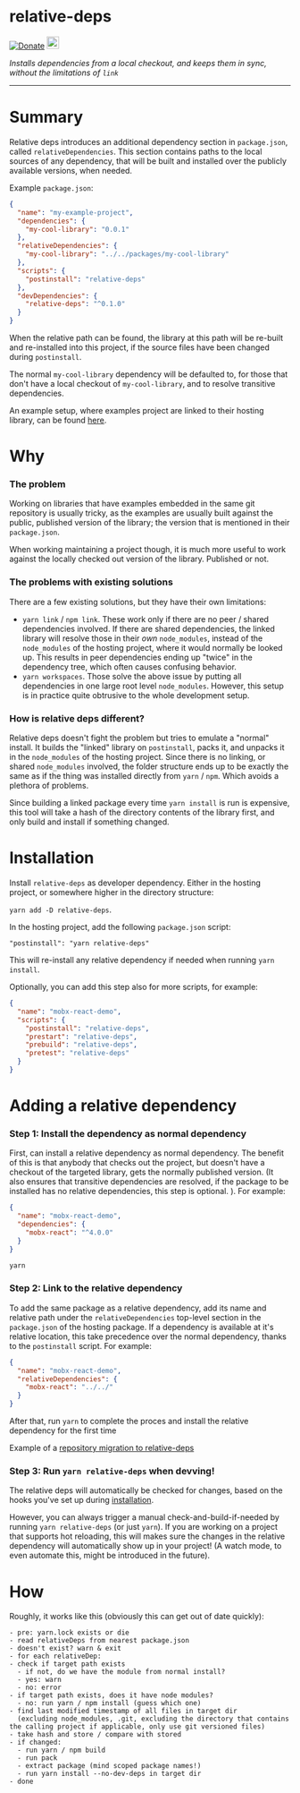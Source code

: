 # relative-deps

[![Donate](https://img.shields.io/badge/Donate-PayPal-green.svg)](https://www.paypal.me/michelweststrate)
<a href="https://www.buymeacoffee.com/mweststrate" target="_blank"><img src="https://www.buymeacoffee.com/assets/img/custom_images/orange_img.png" alt="Buy Me A Coffee" style="height: 22px !important;width: auto !important;" ></a>

_Installs dependencies from a local checkout, and keeps them in sync, without the limitations of `link`_

---

# Summary

Relative deps introduces an additional dependency section in `package.json`, called `relativeDependencies`.
This section contains paths to the local sources of any dependency, that will be built and installed over the publicly available versions, when needed.

Example `package.json`:

```json
{
  "name": "my-example-project",
  "dependencies": {
    "my-cool-library": "0.0.1"
  },
  "relativeDependencies": {
    "my-cool-library": "../../packages/my-cool-library"
  },
  "scripts": {
    "postinstall": "relative-deps"
  },
  "devDependencies": {
    "relative-deps": "^0.1.0"
  }
}
```

When the relative path can be found, the library at this path will be re-built and re-installed into this project, if the source files have been changed during `postinstall`.

The normal `my-cool-library` dependency will be defaulted to, for those that don't have a local checkout of `my-cool-library`, and to resolve transitive dependencies.

An example setup, where examples project are linked to their hosting library, can be found [here](https://github.com/mobxjs/mst-gql/pull/40/commits/4d2c0858f8c44a562c0244466b56f79b0ed7591b).

# Why

### The problem

Working on libraries that have examples embedded in the same git repository is usually tricky, as the examples are usually built against the public, published version of the library; the version that is mentioned in their `package.json`.

When working maintaining a project though, it is much more useful to work against the locally checked out version of the library. Published or not.

### The problems with existing solutions

There are a few existing solutions, but they have their own limitations:

- `yarn link` / `npm link`. These work only if there are no peer / shared dependencies involved. If there are shared dependencies, the linked library will resolve those in their _own_ `node_modules`, instead of the `node_modules` of the hosting project, where it would normally be looked up. This results in peer dependencies ending up "twice" in the dependency tree, which often causes confusing behavior.
- `yarn workspaces`. Those solve the above issue by putting all dependencies in one large root level `node_modules`. However, this setup is in practice quite obtrusive to the whole development setup.

### How is relative deps different?

Relative deps doesn't fight the problem but tries to emulate a "normal" install. It builds the "linked" library on `postinstall`, packs it, and unpacks it in the `node_modules` of the hosting project. Since there is no linking, or shared `node_modules` involved, the folder structure ends up to be exactly the same as if the thing was installed directly from `yarn` / `npm`. Which avoids a plethora of problems.

Since building a linked package every time `yarn install` is run is expensive, this tool will take a hash of the directory contents of the library first, and only build and install if something changed.

# Installation

Install `relative-deps` as developer dependency. Either in the hosting project, or somewhere higher in the directory structure:

`yarn add -D relative-deps`.

In the hosting project, add the following `package.json` script:

`"postinstall": "yarn relative-deps"`

This will re-install any relative dependency if needed when running `yarn install`.

Optionally, you can add this step also for more scripts, for example:

```json
{
  "name": "mobx-react-demo",
  "scripts": {
    "postinstall": "relative-deps",
    "prestart": "relative-deps",
    "prebuild": "relative-deps",
    "pretest": "relative-deps"
  }
}
```

# Adding a relative dependency

### Step 1: Install the dependency as normal dependency

First, can install a relative dependency as normal dependency. The benefit of this is that anybody that checks out the project, but doesn't have a checkout of the targeted library, gets the normally published version. (It also ensures that transitive dependencies are resolved, if the package to be installed has no relative dependencies, this step is optional. ).
For example:

```json
{
  "name": "mobx-react-demo",
  "dependencies": {
    "mobx-react": "^4.0.0"
  }
}
```

```bash
yarn
```

### Step 2: Link to the relative dependency

To add the same package as a relative dependency, add its name and relative path under the `relativeDependencies` top-level section in the `package.json` of the hosting package. If a dependency is available at it's relative location, this take precedence over the normal dependency, thanks to the `postinstall` script. For example:

```json
{
  "name": "mobx-react-demo",
  "relativeDependencies": {
    "mobx-react": "../../"
  }
}
```

After that, run `yarn` to complete the proces and install the relative dependency for the first time

Example of a [repository migration to relative-deps](https://github.com/mobxjs/mst-gql/pull/40/commits/4d2c0858f8c44a562c0244466b56f79b0ed7591b)

### Step 3: Run `yarn relative-deps` when devving!

The relative deps will automatically be checked for changes, based on the hooks you've set up during [installation](#installation).

However, you can always trigger a manual check-and-build-if-needed by running `yarn relative-deps` (or just `yarn`). If you are working on a project that supports
hot reloading, this will makes sure the changes in the relative dependency will automatically show up in your project! (A watch mode, to even automate this, might be introduced in the future).

# How

Roughly, it works like this (obviously this can get out of date quickly):

```
- pre: yarn.lock exists or die
- read relativeDeps from nearest package.json
- doesn't exist? warn & exit
- for each relativeDep:
- check if target path exists
  - if not, do we have the module from normal install?
  - yes: warn
  - no: error
- if target path exists, does it have node modules?
  - no: run yarn / npm install (guess which one)
- find last modified timestamp of all files in target dir
  (excluding node_modules, .git, excluding the directory that contains the calling project if applicable, only use git versioned files)
- take hash and store / compare with stored
- if changed:
  - run yarn / npm build
  - run pack
  - extract package (mind scoped package names!)
  - run yarn install --no-dev-deps in target dir
- done
```
